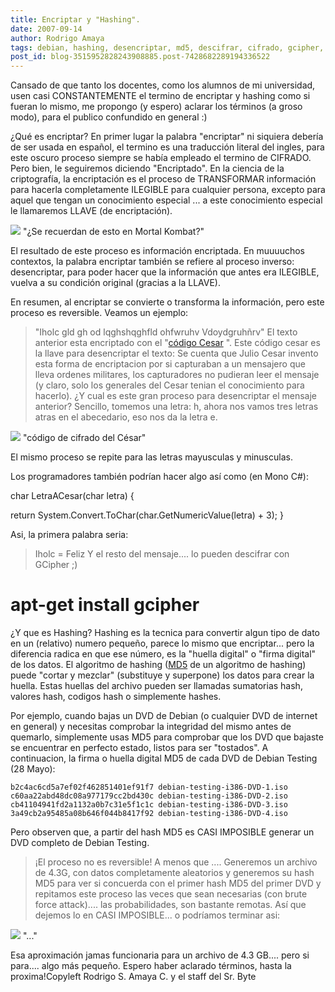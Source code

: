 ```yaml
---
title: Encriptar y "Hashing".
date: 2007-09-14
author: Rodrigo Amaya
tags: debian, hashing, desencriptar, md5, descifrar, cifrado, gcipher, encriptar
post_id: blog-3515952828243908885.post-7428682289194336522
---
```


Cansado de que tanto los docentes, como los alumnos de mi universidad, usen casi CONSTANTEMENTE el termino de encriptar y hashing como si fueran lo mismo, me propongo (y espero) aclarar los términos (a groso modo), para el publico confundido en general :)

¿Qué es encriptar? En primer lugar la palabra "encriptar" ni siquiera debería de ser usada en español, el termino es una traducción literal del ingles, para este oscuro proceso siempre se había empleado el termino de CIFRADO. Pero bien, le seguiremos diciendo "Encriptado". En la ciencia de la criptografía, la encriptación es el proceso de TRANSFORMAR información para hacerla completamente ILEGIBLE para cualquier persona, excepto para aquel que tengan un conocimiento especial ... a este conocimiento especial le llamaremos LLAVE (de encriptación).

[![](http://bp2.blogger.com/_ayvorITawE4/Ruqm6Gy6MpI/AAAAAAAAAcc/tS_6OU2Zbbw/s320/mortal.png)](http://bp2.blogger.com/_ayvorITawE4/Ruqm6Gy6MpI/AAAAAAAAAcc/tS_6OU2Zbbw/s1600-h/mortal.png)
"¿Se recuerdan de esto en
Mortal Kombat?"

El resultado de este proceso es información encriptada. En muuuuchos contextos, la palabra encriptar también se refiere al proceso inverso: desencriptar, para poder hacer que la información que antes era ILEGIBLE, vuelva a su condición original (gracias a la LLAVE).

En resumen, al encriptar se convierte o transforma la información, pero este proceso es reversible. Veamos un ejemplo:

> "Iholc gld gh od lqghshqghfld ohfwruhv
> Vdoydgruhñrv"
El texto anterior esta encriptado con el "[código Cesar](http://es.wikipedia.org/wiki/Cifrado_C%C3%A9sar)
". Este código cesar es la llave para desencriptar el texto: Se cuenta que Julio Cesar invento esta forma de encriptacion por si capturaban a un mensajero que lleva ordenes militares, los capturadores no pudieran leer el mensaje (y claro, solo los generales del Cesar tenian el conocimiento para hacerlo). ¿Y cual es este gran proceso para desencriptar el mensaje anterior? Sencillo, tomemos una letra: h, ahora nos vamos tres letras atras en el abecedario, eso nos da la letra e.

[![](http://bp3.blogger.com/_ayvorITawE4/RuqooWy6MrI/AAAAAAAAAcs/u6NNmtQDDF4/s320/320px-Caesar3.svg.png)](http://bp3.blogger.com/_ayvorITawE4/RuqooWy6MrI/AAAAAAAAAcs/u6NNmtQDDF4/s1600-h/320px-Caesar3.svg.png)
"código de cifrado del
César"

El mismo proceso se repite para las letras mayusculas y minusculas.

Los programadores también podrían hacer algo así como (en Mono C#):

char LetraACesar(char letra) {

return System.Convert.ToChar(char.GetNumericValue(letra) + 3); }

Asi, la primera palabra seria:

> Iholc
> = Feliz
Y el resto del mensaje.... lo pueden descifrar con GCipher ;)
# apt-get install gcipher

¿Y que es Hashing? Hashing es la tecnica para convertir algun tipo de dato en un (relativo) numero pequeño, parece lo mismo que encriptar... pero la diferencia radica en que ese número, es la "huella digital" o "firma digital" de los datos. El algoritmo de hashing ([MD5](http://es.wikipedia.org/wiki/MD5) de un algoritmo de hashing) puede "cortar y mezclar" (substituye y superpone) los datos para crear la huella. Estas huellas del archivo pueden ser llamadas sumatorias hash, valores hash, codigos hash o simplemente hashes.

Por ejemplo, cuando bajas un DVD de Debian (o cualquier DVD de internet en general) y necesitas comprobar la integridad del mismo antes de quemarlo, simplemente usas MD5 para comprobar que los DVD que bajaste se encuentrar en perfecto estado, listos para ser "tostados". A continuacion, la firma o huella digital MD5 de cada DVD de Debian Testing (28 Mayo):

```
b2c4ac6cd5a7ef02f462851401ef91f7 debian-testing-i386-DVD-1.iso c60aa22abd48dc08a977179cc2bd430c debian-testing-i386-DVD-2.iso cb41104941fd2a1132a0b7c31e5f1c1c debian-testing-i386-DVD-3.iso 3a49cb2a95485a08b646f044b8417f92 debian-testing-i386-DVD-4.iso
```
Pero observen que, a partir del hash MD5 es CASI IMPOSIBLE generar un DVD completo de Debian Testing.

> ¡El proceso no es
> reversible!
A menos que .... Generemos un archivo de 4.3G, con datos completamente aleatorios y generemos su hash MD5 para ver si concuerda con el primer hash MD5 del primer DVD y repitamos este proceso las veces que sean necesarias (con brute force attack).... las probabilidades, son bastante remotas. Así que dejemos lo en CASI IMPOSIBLE... o podríamos terminar asi:

[![](http://bp3.blogger.com/_ayvorITawE4/Ruqm_Wy6MqI/AAAAAAAAAck/SjnoEtN5rME/s320/death.png)](http://bp3.blogger.com/_ayvorITawE4/Ruqm_Wy6MqI/AAAAAAAAAck/SjnoEtN5rME/s1600-h/death.png)
"..."

Esa aproximación jamas funcionaria para un archivo de 4.3 GB.... pero si para.... algo más pequeño. Espero haber aclarado términos, hasta la proxima!Copyleft Rodrigo S. Amaya C. y el staff del Sr. Byte